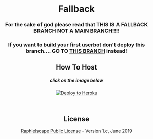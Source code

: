 <h1 align="center">Fallback</h1>
<h3 align="center">For the sake of god please read that THIS IS A FALLBACK BRANCH NOT A MAIN BRANCH!!!!</h3>
<h3 align="center">If you want to build your first userbot don't deploy this branch.... GO TO <a href="https://github.com/keselekpermen69/userbutt/tree/sql-extended">THIS BRANCH</a> instead!</h3>
<h2 align="center">How To Host</h2>
<h5 align="center">click on the image below</h5>
<p align="center"><a href="https://heroku.com/deploy?template=https://github.com/mrmissx/userbutt/tree/fallback" target="_blank"> <img src="https://camo.githubusercontent.com/83b0e95b38892b49184e07ad572c94c8038323fb/68747470733a2f2f7777772e6865726f6b7563646e2e636f6d2f6465706c6f792f627574746f6e2e737667" alt="Deploy to Heroku" /></a></p>
<p align="center"> </p>
<h2 align="center">License</h2>
<p align="center"><a href="https://github.com/keselekpermen69/UserButt/blob/sql-extended/LICENSE">Raphielscape Public License</a> - Version 1.c, June 2019</p>
